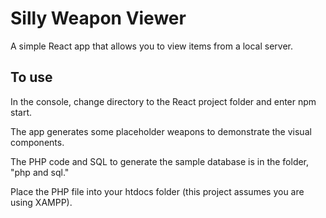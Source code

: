 # Silly Weapon Viewer

A simple React app that allows you to view items from a local server.

## To use

In the console, change directory to the React project folder and enter npm start.

The app generates some placeholder weapons to demonstrate the visual components.

The PHP code and SQL to generate the sample database is in the folder, "php and sql."

Place the PHP file into your htdocs folder (this project assumes you are using XAMPP).
